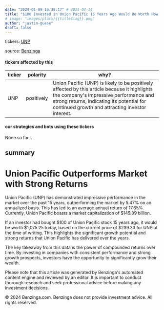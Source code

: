 ```yaml
---
date: "2024-01-09 16:30:17" # 2021-07-14
title: "$100 Invested in Union Pacific 15 Years Ago Would Be Worth How Much Now? Find Out the Impressive Returns!"
# image: "images/plots/{{titleSlag}}.png"
author: "justin-guese"
draft: false
---
```

tickers: <a href='https://finance.yahoo.com/quote/UNP' target='_blank'>UNP</a> 

source: <a href='https://www.benzinga.com/news/24/01/36560374/100-invested-in-union-pacific-15-years-ago-would-be-worth-this-much-today' target='_blank'>Benzinga</a>

#### tickers affected by this

| ticker | polarity | why? |
|------------|------------|------------|
| UNP | positively | Union Pacific (UNP) is likely to be positively affected by this article because it highlights the company's impressive performance and strong returns, indicating its potential for continued growth and attracting investor interest. |



#### our strategies and bots using these tickers

None so far...

## summary

# Union Pacific Outperforms Market with Strong Returns

Union Pacific (UNP) has demonstrated impressive performance in the market over the past 15 years, outperforming the market by 5.47% on an annualized basis. This has led to an average annual return of 17.65%. Currently, Union Pacific boasts a market capitalization of $145.89 billion.

If an investor had bought $100 of Union Pacific stock 15 years ago, it would be worth $1,075.25 today, based on the current price of $239.33 for UNP at the time of writing. This highlights the significant growth potential and strong returns that Union Pacific has delivered over the years.

The key takeaway from this data is the power of compounded returns over time. By investing in companies with consistent performance and strong growth prospects, investors have the opportunity to significantly grow their wealth.

Please note that this article was generated by Benzinga's automated content engine and reviewed by an editor. It is important to conduct thorough research and seek professional advice before making any investment decisions.

© 2024 Benzinga.com. Benzinga does not provide investment advice. All rights reserved.